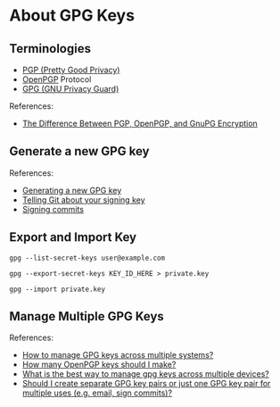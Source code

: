 # About GPG Keys

## Terminologies

- [PGP (Pretty Good Privacy)](https://en.wikipedia.org/wiki/Pretty_Good_Privacy)
- [OpenPGP](https://en.wikipedia.org/wiki/Pretty_Good_Privacy#OpenPGP) Protocol
- [GPG (GNU Privacy Guard)](https://gnupg.org/)

References:

- [The Difference Between PGP, OpenPGP, and GnuPG Encryption](https://www.ipswitch.com/blog/the-difference-between-pgp-openpgp-and-gnupg-encryption)

## Generate a new GPG key

References:

- [Generating a new GPG key](https://docs.github.com/en/authentication/managing-commit-signature-verification/generating-a-new-gpg-key)
- [Telling Git about your signing key](https://docs.github.com/en/authentication/managing-commit-signature-verification/telling-git-about-your-signing-key)
- [Signing commits](https://docs.github.com/en/authentication/managing-commit-signature-verification/signing-commits)

## Export and Import Key

```
gpg --list-secret-keys user@example.com
```

```
gpg --export-secret-keys KEY_ID_HERE > private.key
```

```
gpg --import private.key
```


## Manage Multiple GPG Keys

References:

- [How to manage GPG keys across multiple systems?](https://superuser.com/a/466417)
- [How many OpenPGP keys should I make?](https://security.stackexchange.com/a/29858)
- [What is the best way to manage gpg keys across multiple devices?](https://security.stackexchange.com/a/59083)
- [Should I create separate GPG key pairs or just one GPG key pair for multiple uses (e.g. email, sign commits)?](https://superuser.com/a/1683800)